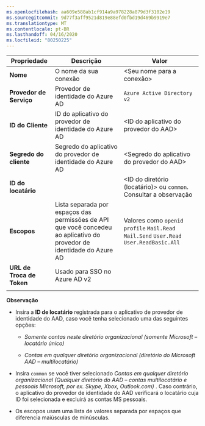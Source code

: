 ```yaml
---
ms.openlocfilehash: aa609e588ab1cf914a9a978228a879d3f3102e19
ms.sourcegitcommit: 9d77f3aff9521d819e88efd0fbd19d469b9919e7
ms.translationtype: MT
ms.contentlocale: pt-BR
ms.lasthandoff: 04/16/2020
ms.locfileid: "80250225"
---
```


<!-- Azure AD v2 settings -->
<!-- Fixed ID -->

| **Propriedade** | **Descrição** | **Valor** |
|---|---|---|
|**Nome** | O nome da sua conexão | \<Seu nome para a conexão\> <img width="300px">|
|**Provedor de Serviço**| Provedor de identidade do Azure AD | `Azure Active Directory v2` |
|**ID do Cliente** | ID do aplicativo do provedor de identidade do Azure AD| \<ID do aplicativo do provedor do AAD\> |
|**Segredo do cliente** | Segredo do aplicativo do provedor de identidade do Azure AD| \<Segredo do aplicativo do provedor do AAD\> |
|**ID do locatário** | | \<ID do diretório (locatário)\> ou `common`. Consultar a observação |
|**Escopos** |Lista separada por espaços das permissões de API que você concedeu ao aplicativo do provedor de identidade do Azure AD| Valores como `openid` `profile` `Mail.Read` `Mail.Send` `User.Read` `User.ReadBasic.All` |
|**URL de Troca de Token** |Usado para SSO no Azure AD v2| |
| | |

**Observação**

- Insira a **ID de locatário** registrada para o aplicativo de provedor de identidade do AAD, caso você tenha selecionado uma das seguintes opções:

    - *Somente contas neste diretório organizacional (somente Microsoft – locatário único)*

    - *Contas em qualquer diretório organizacional (diretório do Microsoft AAD – multilocatário)*
- Insira `common` se você tiver selecionado *Contas em qualquer diretório organizacional (Qualquer diretório do AAD – contas multilocatário e pessoais Microsoft, por ex. Skype, Xbox, Outlook.com)* . Caso contrário, o aplicativo do provedor de identidade do AAD verificará o locatário cuja ID foi selecionada e excluirá as contas MS pessoais.
- Os escopos usam uma lista de valores separada por espaços que diferencia maiúsculas de minúsculas.
